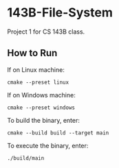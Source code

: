 # 143B-File-System
Project 1 for CS 143B class.

## How to Run
If on Linux machine:
```{bash}
cmake --preset linux
```

If on Windows machine:
```{bash}
cmake --preset windows
```

To build the binary, enter:
```{bash}
cmake --build build --target main
```

To execute the binary, enter:
```{bash}
./build/main
```
